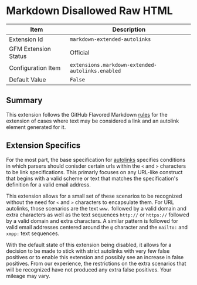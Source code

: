 # Markdown Disallowed Raw HTML

| Item | Description |
| --- | --- |
| Extension Id | `markdown-extended-autolinks` |
| GFM Extension Status | Official |
| Configuration Item | `extensions.markdown-extended-autolinks.enabled` |
| Default Value | `False` |

## Summary

This extension follows the GitHub Flavored Markdown
[rules](https://github.github.com/gfm/#autolinks-extension-) for the extension
of cases where text may be considered a link and an autolink element generated
for it.

## Extension Specifics

For the most part, the base specification for
[autolinks](https://github.github.com/gfm/#autolinks) specifies conditions in which
parsers should conisder certain urls within the `<` and `>` characters to be link
specifications.  This primarly focuses on any URL-like construct that begins
with a valid scheme or text that matches the specification's definition for a valid
email address.

This extension allows for a small set of these scenarios to be recognized without
the need for `<` and `>` characters to encapsulate them.  For URL autolinks, those
scenarios are the text `www.` followed by a valid domain and extra characters as
well as the text sequences `http://` or `https://` followed by a valid domain and
extra characters.  A similar pattern is followed for valid email addresses centered
around the `@` character and the `mailto:` and `xmpp:` text sequences.

With the default state of this extension being disabled, it allows for a decision
to be made to stick with strict autolinks with very few false positives or to enable
this extension and possibly see an increase in false positives.  From our experience,
the restrictions on the extra scenarios that will be recognized have not produced
any extra false positives.  Your mileage may vary.
